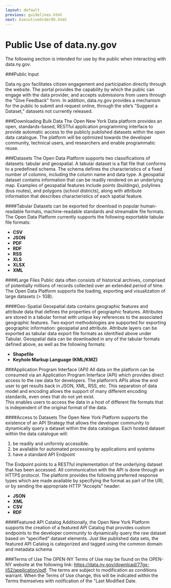 ```yaml
---
layout: default
previous: guidelines.html
next: ExecutiveOrder95.html
---
```



Public Use of data.ny.gov
=========

The following section is intended for use by the public when interacting with data.ny.gov.

###Public Input

Data.ny.gov facilitates citizen engagement and participation directly through the website.  The portal provides the capability by which the public can engage with the data provider, and accepts submissions from users through the "Give Feedback" form.  In addition, data.ny.gov provides a mechanism for the public to submit and request online, through the site’s “Suggest a Dataset,” datasets not currently released. 

###Downloading Bulk Data
The Open New York Data platform provides an open, standards-based, RESTful application programming interface  to provide automatic access to the publicly published datasets within the open data catalogue.  The platform will be optimized towards the developer community, technical users, and researchers and enable programmatic reuse.  

###Datasets 
The Open Data Platform supports two classifications of datasets: tabular and geospatial.  A tabular dataset is a flat file that conforms to a predefined schema.  The schema defines the characteristics of a fixed number of columns, including the column name and data type.  A geospatial dataset contains information that can be readily rendered on an underlying map.  Examples of geospatial features include points (buildings), polylines (bus routes), and polygons (school districts), along with attribute information that describes characteristics of each spatial feature.

####Tabular
Datasets can be exported for download in popular human-readable formats, machine-readable standards and streamable file formats.  The Open Data Platform currently supports the following exportable tabular file formats:
* **CSV**
* **JSON**
* **PDF**
* **RDF**
* **RSS**
* **XLS**
* **XLSX**
* **XML**

####Large Files
Public data often consists of historical archives, comprised of potentially millions of records collected over an extended period of time. The Open Data Platform supports the loading, exporting and visualization of large datasets (> 1GB). 

####Geo-Spatial
Geospatial data contains geographic features and attribute data that defines the properties of geographic features.   Attributes are stored in a tabular format with unique key references to the associated geographic features.   Two export methodologies are supported for exporting geographic information:  geospatial and attribute.  Attribute layers can be exported as tabular data export file formats as identified above under Tabular. 
Geospatial data can be downloaded in any of the tabular formats defined above, as well as the following formats: 
* **Shapefile**
* **Keyhole Markup Language (KML/KMZ)**

###Application Program Interface (API)
All data on the platform can be consumed via an Application Program Interface (API) which provides direct access to the raw data for developers.   The platform’s APIs allow the end user to get results back in JSON, XML, RSS, etc.  This separation of data model and encoding allows the support of many different encoding standards, even ones that do not yet exist.  
This enables users to access the data in a host of different file formats that is independent of the original format of the data.

####Access to Datasets
The Open New York Platform supports the existence of an API Strategy that allows the developer community to dynamically query a dataset within the data catalogue. Each hosted dataset within the data catalogue will:

1.	be readily and uniformly accessible.
2.	be available for automated processing by applications and systems
3.	have a standard API Endpoint

The Endpoint points to a RESTful implementation of the underlying dataset that has been accessed.  All communication with the API is done through an HTTPS protocol. The platform provides the following preferred response types which are made available by specifying the format as part of the URI, or by sending the appropriate HTTP “Accepts” header:

* **JSON**
* **XML**
* **CSV**
* **RDF**

####Featured API Catalog
Additionally, the Open New York Platform supports the creation of a featured API Catalog that provides custom endpoints to the developer community to dynamically query the raw dataset based on “specified” dataset elements. Just like published data sets, the featured API Catalog is categorized and tagged using the common domain and metadata schema

###Terms of Use
The OPEN-NY Terms of Use may be found on the OPEN-NY website at the following link:   https://data.ny.gov/download/77gx-ii52/application/pdf.  The terms are subject to modification as conditions warrant.  When the Terms of Use change, this will be indicated within the Terms themselves with notification of the "Last Modified Date.
